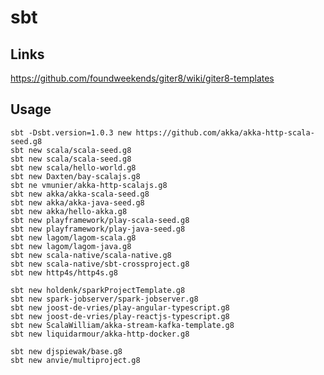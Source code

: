 # sbt

## Links

https://github.com/foundweekends/giter8/wiki/giter8-templates

## Usage

    sbt -Dsbt.version=1.0.3 new https://github.com/akka/akka-http-scala-seed.g8
    sbt new scala/scala-seed.g8
    sbt new scala/scala-seed.g8
    sbt new scala/hello-world.g8
    sbt new Daxten/bay-scalajs.g8
    sbt ne vmunier/akka-http-scalajs.g8
    sbt new akka/akka-scala-seed.g8
    sbt new akka/akka-java-seed.g8
    sbt new akka/hello-akka.g8
    sbt new playframework/play-scala-seed.g8
    sbt new playframework/play-java-seed.g8
    sbt new lagom/lagom-scala.g8
    sbt new lagom/lagom-java.g8 
    sbt new scala-native/scala-native.g8
    sbt new scala-native/sbt-crossproject.g8
    sbt new http4s/http4s.g8

    sbt new holdenk/sparkProjectTemplate.g8
    sbt new spark-jobserver/spark-jobserver.g8 
    sbt new joost-de-vries/play-angular-typescript.g8
    sbt new joost-de-vries/play-reactjs-typescript.g8
    sbt new ScalaWilliam/akka-stream-kafka-template.g8
    sbt new liquidarmour/akka-http-docker.g8

    sbt new djspiewak/base.g8
    sbt new anvie/multiproject.g8
